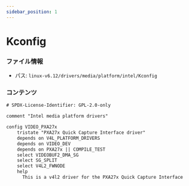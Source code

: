 ```yaml
---
sidebar_position: 1
---
```

# Kconfig

### ファイル情報

- パス: `linux-v6.12/drivers/media/platform/intel/Kconfig`

### コンテンツ

```txt
# SPDX-License-Identifier: GPL-2.0-only

comment "Intel media platform drivers"

config VIDEO_PXA27x
	tristate "PXA27x Quick Capture Interface driver"
	depends on V4L_PLATFORM_DRIVERS
	depends on VIDEO_DEV
	depends on PXA27x || COMPILE_TEST
	select VIDEOBUF2_DMA_SG
	select SG_SPLIT
	select V4L2_FWNODE
	help
	  This is a v4l2 driver for the PXA27x Quick Capture Interface

```
